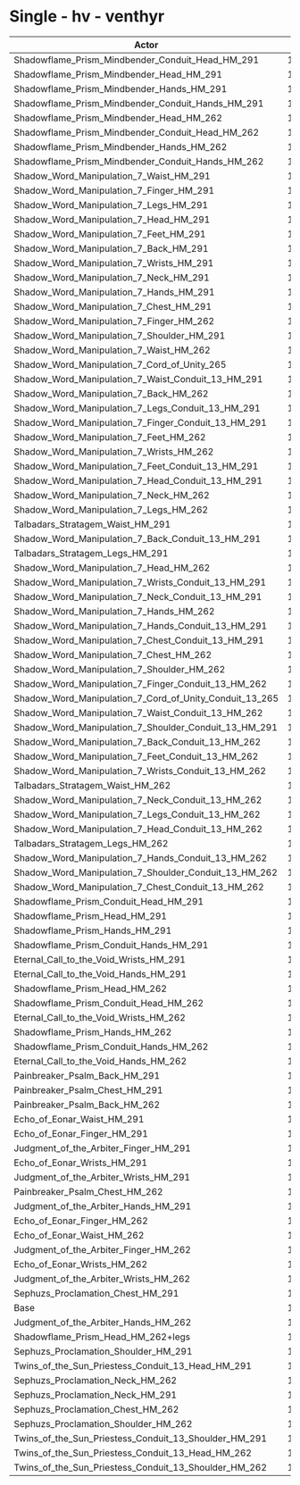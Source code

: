 # Single - hv - venthyr
| Actor | DPS | Increase |
|---|:---:|:---:|
|Shadowflame_Prism_Mindbender_Conduit_Head_HM_291|12825|17.01%|
|Shadowflame_Prism_Mindbender_Head_HM_291|12822|16.98%|
|Shadowflame_Prism_Mindbender_Hands_HM_291|12739|16.22%|
|Shadowflame_Prism_Mindbender_Conduit_Hands_HM_291|12737|16.21%|
|Shadowflame_Prism_Mindbender_Head_HM_262|12582|14.79%|
|Shadowflame_Prism_Mindbender_Conduit_Head_HM_262|12579|14.76%|
|Shadowflame_Prism_Mindbender_Hands_HM_262|12550|14.50%|
|Shadowflame_Prism_Mindbender_Conduit_Hands_HM_262|12550|14.50%|
|Shadow_Word_Manipulation_7_Waist_HM_291|12341|12.59%|
|Shadow_Word_Manipulation_7_Finger_HM_291|12318|12.38%|
|Shadow_Word_Manipulation_7_Legs_HM_291|12316|12.36%|
|Shadow_Word_Manipulation_7_Head_HM_291|12305|12.26%|
|Shadow_Word_Manipulation_7_Feet_HM_291|12294|12.16%|
|Shadow_Word_Manipulation_7_Back_HM_291|12262|11.87%|
|Shadow_Word_Manipulation_7_Wrists_HM_291|12242|11.69%|
|Shadow_Word_Manipulation_7_Neck_HM_291|12223|11.51%|
|Shadow_Word_Manipulation_7_Hands_HM_291|12209|11.39%|
|Shadow_Word_Manipulation_7_Chest_HM_291|12197|11.28%|
|Shadow_Word_Manipulation_7_Finger_HM_262|12159|10.93%|
|Shadow_Word_Manipulation_7_Shoulder_HM_291|12154|10.89%|
|Shadow_Word_Manipulation_7_Waist_HM_262|12154|10.89%|
|Shadow_Word_Manipulation_7_Cord_of_Unity_265|12154|10.88%|
|Shadow_Word_Manipulation_7_Waist_Conduit_13_HM_291|12145|10.80%|
|Shadow_Word_Manipulation_7_Back_HM_262|12133|10.69%|
|Shadow_Word_Manipulation_7_Legs_Conduit_13_HM_291|12126|10.63%|
|Shadow_Word_Manipulation_7_Finger_Conduit_13_HM_291|12126|10.62%|
|Shadow_Word_Manipulation_7_Feet_HM_262|12125|10.62%|
|Shadow_Word_Manipulation_7_Wrists_HM_262|12117|10.54%|
|Shadow_Word_Manipulation_7_Feet_Conduit_13_HM_291|12108|10.46%|
|Shadow_Word_Manipulation_7_Head_Conduit_13_HM_291|12106|10.44%|
|Shadow_Word_Manipulation_7_Neck_HM_262|12097|10.36%|
|Shadow_Word_Manipulation_7_Legs_HM_262|12086|10.26%|
|Talbadars_Stratagem_Waist_HM_291|12085|10.25%|
|Shadow_Word_Manipulation_7_Back_Conduit_13_HM_291|12076|10.18%|
|Talbadars_Stratagem_Legs_HM_291|12074|10.16%|
|Shadow_Word_Manipulation_7_Head_HM_262|12066|10.08%|
|Shadow_Word_Manipulation_7_Wrists_Conduit_13_HM_291|12049|9.93%|
|Shadow_Word_Manipulation_7_Neck_Conduit_13_HM_291|12030|9.75%|
|Shadow_Word_Manipulation_7_Hands_HM_262|12027|9.72%|
|Shadow_Word_Manipulation_7_Hands_Conduit_13_HM_291|12014|9.61%|
|Shadow_Word_Manipulation_7_Chest_Conduit_13_HM_291|12001|9.49%|
|Shadow_Word_Manipulation_7_Chest_HM_262|11968|9.19%|
|Shadow_Word_Manipulation_7_Shoulder_HM_262|11964|9.15%|
|Shadow_Word_Manipulation_7_Finger_Conduit_13_HM_262|11963|9.14%|
|Shadow_Word_Manipulation_7_Cord_of_Unity_Conduit_13_265|11954|9.05%|
|Shadow_Word_Manipulation_7_Waist_Conduit_13_HM_262|11954|9.05%|
|Shadow_Word_Manipulation_7_Shoulder_Conduit_13_HM_291|11947|9.00%|
|Shadow_Word_Manipulation_7_Back_Conduit_13_HM_262|11945|8.98%|
|Shadow_Word_Manipulation_7_Feet_Conduit_13_HM_262|11921|8.76%|
|Shadow_Word_Manipulation_7_Wrists_Conduit_13_HM_262|11920|8.75%|
|Talbadars_Stratagem_Waist_HM_262|11905|8.61%|
|Shadow_Word_Manipulation_7_Neck_Conduit_13_HM_262|11892|8.49%|
|Shadow_Word_Manipulation_7_Legs_Conduit_13_HM_262|11891|8.48%|
|Shadow_Word_Manipulation_7_Head_Conduit_13_HM_262|11870|8.29%|
|Talbadars_Stratagem_Legs_HM_262|11843|8.05%|
|Shadow_Word_Manipulation_7_Hands_Conduit_13_HM_262|11834|7.96%|
|Shadow_Word_Manipulation_7_Shoulder_Conduit_13_HM_262|11779|7.46%|
|Shadow_Word_Manipulation_7_Chest_Conduit_13_HM_262|11766|7.34%|
|Shadowflame_Prism_Conduit_Head_HM_291|11745|7.15%|
|Shadowflame_Prism_Head_HM_291|11741|7.12%|
|Shadowflame_Prism_Hands_HM_291|11672|6.49%|
|Shadowflame_Prism_Conduit_Hands_HM_291|11668|6.45%|
|Eternal_Call_to_the_Void_Wrists_HM_291|11647|6.26%|
|Eternal_Call_to_the_Void_Hands_HM_291|11613|5.95%|
|Shadowflame_Prism_Head_HM_262|11577|5.62%|
|Shadowflame_Prism_Conduit_Head_HM_262|11522|5.12%|
|Eternal_Call_to_the_Void_Wrists_HM_262|11516|5.07%|
|Shadowflame_Prism_Hands_HM_262|11495|4.87%|
|Shadowflame_Prism_Conduit_Hands_HM_262|11490|4.83%|
|Eternal_Call_to_the_Void_Hands_HM_262|11441|4.38%|
|Painbreaker_Psalm_Back_HM_291|11396|3.97%|
|Painbreaker_Psalm_Chest_HM_291|11351|3.56%|
|Painbreaker_Psalm_Back_HM_262|11272|2.83%|
|Echo_of_Eonar_Waist_HM_291|11244|2.58%|
|Echo_of_Eonar_Finger_HM_291|11240|2.55%|
|Judgment_of_the_Arbiter_Finger_HM_291|11201|2.19%|
|Echo_of_Eonar_Wrists_HM_291|11181|2.00%|
|Judgment_of_the_Arbiter_Wrists_HM_291|11146|1.69%|
|Painbreaker_Psalm_Chest_HM_262|11131|1.55%|
|Judgment_of_the_Arbiter_Hands_HM_291|11122|1.47%|
|Echo_of_Eonar_Finger_HM_262|11102|1.28%|
|Echo_of_Eonar_Waist_HM_262|11077|1.06%|
|Judgment_of_the_Arbiter_Finger_HM_262|11068|0.98%|
|Echo_of_Eonar_Wrists_HM_262|11056|0.87%|
|Judgment_of_the_Arbiter_Wrists_HM_262|11019|0.53%|
|Sephuzs_Proclamation_Chest_HM_291|10992|0.28%|
|Base|10961|0.00%|
|Judgment_of_the_Arbiter_Hands_HM_262|10953|-0.07%|
|Shadowflame_Prism_Head_HM_262+legs|10936|-0.23%|
|Sephuzs_Proclamation_Shoulder_HM_291|10911|-0.46%|
|Twins_of_the_Sun_Priestess_Conduit_13_Head_HM_291|10853|-0.99%|
|Sephuzs_Proclamation_Neck_HM_262|10796|-1.51%|
|Sephuzs_Proclamation_Neck_HM_291|10794|-1.53%|
|Sephuzs_Proclamation_Chest_HM_262|10778|-1.67%|
|Sephuzs_Proclamation_Shoulder_HM_262|10745|-1.97%|
|Twins_of_the_Sun_Priestess_Conduit_13_Shoulder_HM_291|10689|-2.49%|
|Twins_of_the_Sun_Priestess_Conduit_13_Head_HM_262|10641|-2.92%|
|Twins_of_the_Sun_Priestess_Conduit_13_Shoulder_HM_262|10533|-3.91%|
